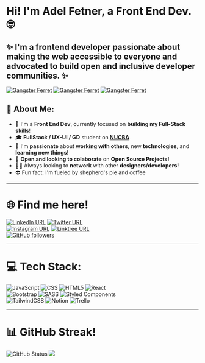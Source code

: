 # Hi! I'm Adel Fetner, a Front End Dev. 🤓

## ✨ I'm a frontend developer passionate about making the web accessible to everyone and advocated to build open and inclusive developer communities. ✨ 
[![Gangster Ferret](https://media4.giphy.com/media/RdtdhcbzaRhuw/giphy.gif?cid=790b761100093df082fb8efc5e6516786518bf8643484f21&rid=giphy.gif)](https://www.youtube.com/watch?v=1QGVytQMUmE) [![Gangster Ferret](https://media4.giphy.com/media/RdtdhcbzaRhuw/giphy.gif?cid=790b761100093df082fb8efc5e6516786518bf8643484f21&rid=giphy.gif)](https://www.youtube.com/watch?v=1QGVytQMUmE) [![Gangster Ferret](https://media4.giphy.com/media/RdtdhcbzaRhuw/giphy.gif?cid=790b761100093df082fb8efc5e6516786518bf8643484f21&rid=giphy.gif)](https://www.youtube.com/watch?v=1QGVytQMUmE)


## 💫 About Me:
- 🔭 I'm a **Front End Dev**, currently focused on **building my Full-Stack skills**!
- 🎓 **FullStack / UX-UI / GD** student on **[NUCBA](https://nucba.com.ar/)**
- 🌱 I'm **passionate** about **working with others**, new **technologies**, and **learning new things!**
- 💑 **Open and looking to colaborate** on **Open Source Projects!**
- 🤝🏻 Always looking to **network** with other **designers/developers!**
- 👽 Fun fact:  I'm fueled by shepherd's pie and coffee

---
# 🌐 Find me here!
[![LinkedIn URL](https://img.shields.io/twitter/url?color=%230e76a8&label=LinkedIn&logo=Linkedin&logoColor=white&style=for-the-badge&url=https%3A%2F%2Fwww.linkedin.com%2Fin%2Fadel-fetner%2F)](https://www.linkedin.com/in/adel-fetner)
[![Twitter URL](https://img.shields.io/twitter/url?color=lightblue&label=Twitter%21&logo=twitter&style=for-the-badge&url=https%3A%2F%2Ftwitter.com%2Fadelfetner)](https://twitter.com/adelfetner)\
[![Instagram URL](https://img.shields.io/twitter/url?color=%23FD1D1D&label=Instagram%21&logo=Instagram&logoColor=orange&style=for-the-badge&url=https%3A%2F%2Fwww.instagram.com%2Fadelfetner%2F)](https://www.instagram.com/adelfetner)
[![Linktree URL](https://img.shields.io/twitter/url?color=%23ACDC5C&label=Linktree&logo=linktree&style=for-the-badge&url=https%3A%2F%2Flinktr.ee%2FAdelFetner)](https://linktr.ee/AdelFetner)\
[![GitHub followers](https://img.shields.io/github/followers/adelfetner?color=%23DD332B&label=Follow%20me%21&logo=github&logoColor=white&style=for-the-badge)](https://github.com/AdelFetner)

---


# 💻 Tech Stack:
![JavaScript](https://img.shields.io/badge/javascript-%23323330.svg?style=for-the-badge&logo=javascript&logoColor=%23F7DF1E) 
![CSS](https://img.shields.io/badge/css-%231572B6.svg?style=for-the-badge&logo=css3&logoColor=white)
![HTML5](https://img.shields.io/badge/html5-%23E34F26.svg?style=for-the-badge&logo=html5&logoColor=white)
![React](https://img.shields.io/badge/react-%2320232a.svg?style=for-the-badge&logo=react&logoColor=%2361DAFB)\
![Bootstrap](https://img.shields.io/badge/bootstrap-%23563D7C.svg?style=for-the-badge&logo=bootstrap&logoColor=white)
![SASS](https://img.shields.io/badge/SASS-hotpink.svg?style=for-the-badge&logo=SASS&logoColor=white)
![Styled Components](https://img.shields.io/badge/styled--components-DB7093?style=for-the-badge&logo=styled-components&logoColor=white)\
![TailwindCSS](https://img.shields.io/badge/tailwindcss-%2338B2AC.svg?style=for-the-badge&logo=tailwind-css&logoColor=white)
![Notion](https://img.shields.io/badge/Notion-%23000000.svg?style=for-the-badge&logo=notion&logoColor=white)
![Trello](https://img.shields.io/badge/Trello-%23026AA7.svg?style=for-the-badge&logo=Trello&logoColor=white)

---

# 📊  GitHub Streak!
![GitHub Status](https://github-readme-streak-stats.herokuapp.com/?user=adelfetner&theme=dark)
[![](https://visitcount.itsvg.in/api?id=adelfetner&label=Profile%20Views&color=0)](https://visitcount.itsvg.in)
